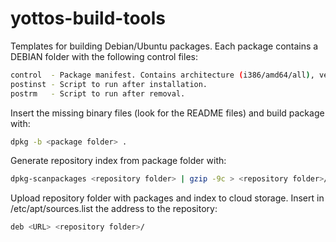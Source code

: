 yottos-build-tools
==================

Templates for building Debian/Ubuntu packages. Each package contains a DEBIAN folder with the following control files:
```bash
control  - Package manifest. Contains architecture (i386/amd64/all), version, dependencies, name, and description.
postinst - Script to run after installation.
postrm   - Script to run after removal. 
```

Insert the missing binary files (look for the README files) and build package with:
```bash
dpkg -b <package folder> .
```

Generate repository index from package folder with:
```bash
dpkg-scanpackages <repository folder> | gzip -9c > <repository folder>/Packages.gz
```

Upload repository folder with packages and index to cloud storage. 
Insert in /etc/apt/sources.list the address to the repository:
```bash
deb <URL> <repository folder>/
```
